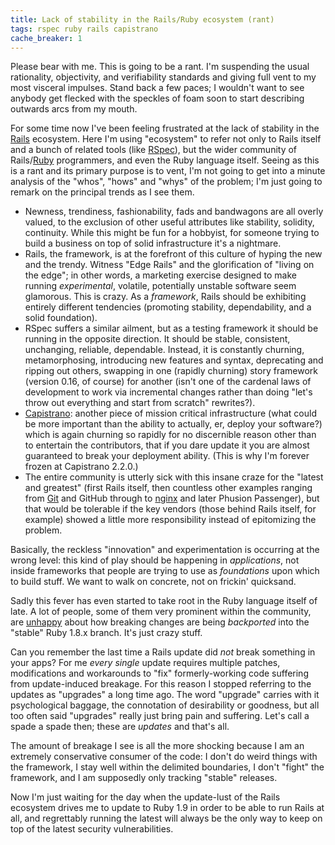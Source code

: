 ```yaml
---
title: Lack of stability in the Rails/Ruby ecosystem (rant)
tags: rspec ruby rails capistrano
cache_breaker: 1
---
```


Please bear with me. This is going to be a rant. I'm suspending the usual rationality, objectivity, and verifiability standards and giving full vent to my most visceral impulses. Stand back a few paces; I wouldn't want to see anybody get flecked with the speckles of foam soon to start describing outwards arcs from my mouth.

For some time now I've been feeling frustrated at the lack of stability in the [Rails](/wiki/Rails) ecosystem. Here I'm using "ecosystem" to refer not only to Rails itself and a bunch of related tools (like [RSpec](/wiki/RSpec)), but the wider community of Rails/[Ruby](/wiki/Ruby) programmers, and even the Ruby language itself. Seeing as this is a rant and its primary purpose is to vent, I'm not going to get into a minute analysis of the "whos", "hows" and "whys" of the problem; I'm just going to remark on the principal trends as I see them.

-   Newness, trendiness, fashionability, fads and bandwagons are all overly valued, to the exclusion of other useful attributes like stability, solidity, continuity. While this might be fun for a hobbyist, for someone trying to build a business on top of solid infrastructure it's a nightmare.
-   Rails, the framework, is at the forefront of this culture of hyping the new and the trendy. Witness "Edge Rails" and the glorification of "living on the edge"; in other words, a marketing exercise designed to make running *experimental*, volatile, potentially unstable software seem glamorous. This is crazy. As a *framework*, Rails should be exhibiting entirely different tendencies (promoting stability, dependability, and a solid foundation).
-   RSpec suffers a similar ailment, but as a testing framework it should be running in the opposite direction. It should be stable, consistent, unchanging, reliable, dependable. Instead, it is constantly churning, metamorphosing, introducing new features and syntax, deprecating and ripping out others, swapping in one (rapidly churning) story framework (version 0.16, of course) for another (isn't one of the cardenal laws of development to work via incremental changes rather than doing "let's throw out everything and start from scratch" rewrites?).
-   [Capistrano](/wiki/Capistrano): another piece of mission critical infrastructure (what could be more important than the ability to actually, er, deploy your software?) which is again churning so rapidly for no discernible reason other than to entertain the contributors, that if you dare update it you are almost guaranteed to break your deployment ability. (This is why I'm forever frozen at Capistrano 2.2.0.)
-   The entire community is utterly sick with this insane craze for the "latest and greatest" (first Rails itself, then countless other examples ranging from [Git](/wiki/Git) and GitHub through to [nginx](/wiki/nginx) and later Phusion Passenger), but that would be tolerable if the key vendors (those behind Rails itself, for example) showed a little more responsibility instead of epitomizing the problem.

Basically, the reckless "innovation" and experimentation is occurring at the wrong level: this kind of play should be happening in *applications*, not inside frameworks that people are trying to use as *foundations* upon which to build stuff. We want to walk on concrete, not on frickin' quicksand.

Sadly this fever has even started to take root in the Ruby language itself of late. A lot of people, some of them very prominent within the community, are [unhappy](http://groups.google.com/group/comp.lang.ruby/browse_thread/thread/21a18eb26fb2d055) about how breaking changes are being *backported* into the "stable" Ruby 1.8.x branch. It's just crazy stuff.

Can you remember the last time a Rails update did *not* break something in your apps? For me *every single* update requires multiple patches, modifications and workarounds to "fix" formerly-working code suffering from update-induced breakage. For this reason I stopped referring to the updates as "upgrades" a long time ago. The word "upgrade" carries with it psychological baggage, the connotation of desirability or goodness, but all too often said "upgrades" really just bring pain and suffering. Let's call a spade a spade then; these are *updates* and that's all.

The amount of breakage I see is all the more shocking because I am an extremely conservative consumer of the code: I don't do weird things with the framework, I stay well within the delimited boundaries, I don't "fight" the framework, and I am supposedly only tracking "stable" releases.

Now I'm just waiting for the day when the update-lust of the Rails ecosystem drives me to update to Ruby 1.9 in order to be able to run Rails at all, and regrettably running the latest will always be the only way to keep on top of the latest security vulnerabilities.
